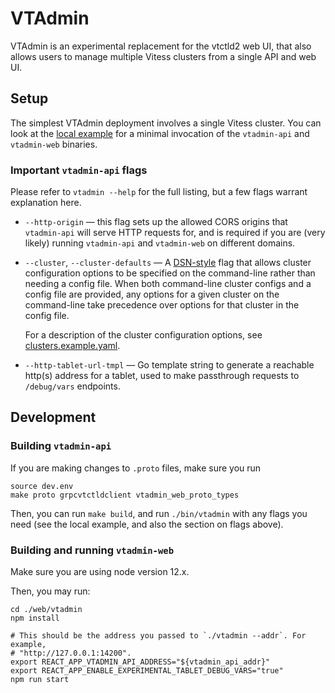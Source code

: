 # VTAdmin

VTAdmin is an experimental replacement for the vtctld2 web UI, that also allows
users to manage multiple Vitess clusters from a single API and web UI.

## Setup

The simplest VTAdmin deployment involves a single Vitess cluster. You can look
at the [local example](../../../examples/local/scripts/vtadmin-up.sh) for a
minimal invocation of the `vtadmin-api` and `vtadmin-web` binaries.

### Important `vtadmin-api` flags

Please refer to `vtadmin --help` for the full listing, but a few flags warrant
explanation here.

* `--http-origin` — this flag sets up the allowed CORS origins that `vtadmin-api`
  will serve HTTP requests for, and is required if you are (very likely) running
  `vtadmin-api` and `vtadmin-web` on different domains.
* `--cluster`, `--cluster-defaults` — A [DSN-style][dsn] flag that allows cluster
  configuration options to be specified on the command-line rather than needing
  a config file. When both command-line cluster configs and a config file are
  provided, any options for a given cluster on the command-line take precedence
  over options for that cluster in the config file.

  For a description of the cluster configuration options, see [clusters.example.yaml](../../../doc/vtadmin/clusters.yaml).

* `--http-tablet-url-tmpl` — Go template string to generate a reachable http(s)
  address for a tablet, used to make passthrough requests to `/debug/vars`
  endpoints.

[dsn]: https://www.percona.com/doc/percona-toolkit/LATEST/dsn_data_source_name_specifications.html

## Development

### Building `vtadmin-api`

If you are making changes to `.proto` files, make sure you run

```
source dev.env
make proto grpcvtctldclient vtadmin_web_proto_types
```

Then, you can run `make build`, and run `./bin/vtadmin` with any flags you need
(see the local example, and also the section on flags above).

### Building and running `vtadmin-web`

Make sure you are using node version 12.x.

Then, you may run:

```
cd ./web/vtadmin
npm install

# This should be the address you passed to `./vtadmin --addr`. For example,
# "http://127.0.0.1:14200".
export REACT_APP_VTADMIN_API_ADDRESS="${vtadmin_api_addr}"
export REACT_APP_ENABLE_EXPERIMENTAL_TABLET_DEBUG_VARS="true"
npm run start
```
